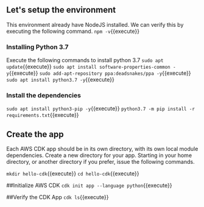 ## Let's setup the environment

This environment already have NodeJS installed. We can verify this by executing the following command.
`npm -v`{{execute}}

### Installing Python 3.7
Execute the following commands to install python 3.7
`sudo apt update`{{execute}}
`sudo apt install software-properties-common -y`{{execute}}
`sudo add-apt-repository ppa:deadsnakes/ppa -y`{{execute}}
`sudo apt install python3.7 -y`{{execute}}

### Install the dependencies
`sudo apt install python3-pip -y`{{execute}}
`python3.7 -m pip install -r requirements.txt`{{execute}}

## Create the app

Each AWS CDK app should be in its own directory, with its own local module dependencies. Create a new directory for your app. Starting in your home directory, or another directory if you prefer, issue the following commands.

`mkdir hello-cdk`{{execute}}
`cd hello-cdk`{{execute}}

##Initialize AWS CDK
`cdk init app --language python`{{execute}}

##Verify the CDK App
`cdk ls`{{execute}}

